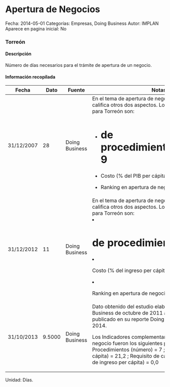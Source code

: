 Apertura de Negocios
=====

Fecha: 2014-05-01
Categorías: Empresas, Doing Business
Autor: IMPLAN
Aparece en pagina inicial: No

### Torreón

#### Descripción

Número de días necesarios para el trámite de apertura de un negocio.

<!-- break -->

#### Información recopilada

<table class="table table-hover table-bordered matriz">
  <thead>
    <tr><th>Fecha</th><th>Dato</th><th>Fuente</th><th>Notas</th></tr>
  </thead>
  <tbody>
    <tr><td class="centrado">31/12/2007</td><td class="derecha">28</td><td>Doing Business</td><td>En el tema de apertura de negocio Doing Business califica otros dos aspectos. Los resultados de 2007 para Torreón son: 

- # de procedimientos/trámites: 9 
- Costo (% del PIB per cápita): 13 
- Ranking en apertura de negocio: 6</td></tr>
    <tr><td class="centrado">31/12/2012</td><td class="derecha">11</td><td>Doing Business</td><td>En el tema de apertura de negocio Doing Business califica otros dos aspectos. Los resultados de 2012 para Torreón son:

- # de procedimientos: 7
- Costo (% del ingreso per cápita): 12.8

- Ranking en apertura de negocio: 22</td></tr>
    <tr><td class="centrado">31/10/2013</td><td class="derecha">9.5000</td><td>Doing Business</td><td>Dato obtenido del estudio elaborado por Doing Business de octubre de 2011 a octubre de 2013 y publicado en su reporte Doing Business en México 2014.

Los Indicadores complementarios en apertura de un negocio fueron los siguientes para Torreón:
Procedimientos (número) = 7 ; 
Costo (% de ingreso per cápita) = 21,2 ;
Requisito de capital mínimo pagado (% de ingreso per cápita) = 0,0</td></tr>
  </tbody>
</table>

Unidad: Días.
